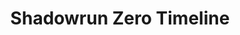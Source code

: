 ---
layout: timeline
title: "Shadowrun Zero Timeline"
collection: k-macmillan-shadowrun_zero
permalink: /k-macmillan-shadowrun_zero/
background_image: "/assets/images/k-macmillan/shadowrun_zero/campaign_background.jpg"
---